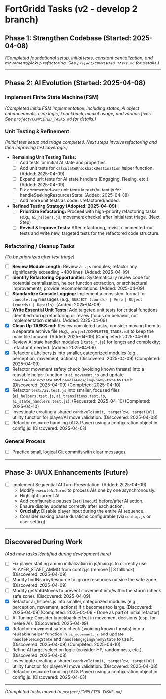 # FortGridd Tasks (v2 - develop 2 branch)

## Phase 1: Strengthen Codebase (Started: 2025-04-08)
*(Completed foundational setup, initial tests, constant centralization, and movement/pickup refactoring. See `project/COMPLETED_TASKS.md` for details.)*

---
## Phase 2: AI Evolution (Started: 2025-04-08)

### Implement Finite State Machine (FSM)
*(Completed initial FSM implementation, including states, AI object enhancements, core logic, knockback, medkit usage, and various fixes. See `project/COMPLETED_TASKS.md` for details.)*

### Unit Testing & Refinement
*(Initial test setup and triage completed. Next steps involve refactoring and then improving test coverage.)*

*   **Remaining Unit Testing Tasks:**
    *   [ ] Add tests for initial AI state and properties.
    *   [ ] Add unit tests for `calculateKnockbackDestination` helper function. (Added: 2025-04-09)
    *   [ ] Expand unit tests for AI state handlers (Engaging, Fleeing, etc.). (Added: 2025-04-09)
    *   [ ] Fix commented-out unit tests in tests/ai.test.js for handleSeekingResourcesState. (Added: 2025-04-08)
    *   [ ] Add more unit tests as code is refactored/added.

*   **Refined Testing Strategy (Adopted: 2025-04-09):**
    *   [ ] **Prioritize Refactoring:** Proceed with high-priority refactoring tasks (e.g., `ai_helpers.js`, movement checks) after initial test triage. (Next Step)
    *   [ ] **Revisit & Improve Tests:** After refactoring, revisit commented-out tests and write new, targeted tests for the refactored code structure.

 ### Refactoring / Cleanup Tasks
 *(To be prioritized after test triage)*
 *   [ ] **Review Module Length:** Review all `.js` modules; refactor any significantly exceeding ~400 lines. (Added: 2025-04-09)
 *   [ ] **Identify Refactoring Opportunities:** Systematically review code for potential centralization, helper function extraction, or architectural improvements; provide recommendations. (Added: 2025-04-09)
 *   [ ] **Standardize Console Logging:** Implement a consistent format for `console.log` messages (e.g., `SUBJECT (coords) | Verb | Object (coords) | Details`). (Added: 2025-04-09)
 *   [ ] **Write Essential Unit Tests:** Add targeted unit tests for critical functions identified during refactoring or review (focus on behavior, not implementation details). (Added: 2025-04-09)
 *   [x] **Clean Up TASKS.md:** Review completed tasks; consider moving them to a separate archive file (e.g., `project/COMPLETED_TASKS.md`) to keep the main file focused. (Added: 2025-04-09) (Completed: 2025-04-09)
 *   [ ] Review AI state handler modules (`state_*.js`) for length and complexity; refactor if needed. (Added: 2025-04-09)
 *   [x] Refactor ai_helpers.js into smaller, categorized modules (e.g., perception, movement, actions). (Discovered: 2025-04-09) (Completed: 2025-04-09)
 *   [x] Refactor movement safety check (avoiding known threats) into a reusable helper function in `ai_movement.js` and update `handleFleeingState` and `handleEngagingEnemyState` to use it. (Discovered: 2025-04-09) (Completed: 2025-04-10)
 *   [x] Refactor `tests/ai.test.js` into smaller, focused files (`ai_helpers.test.js`, `ai_transitions.test.js`, `ai_state_handlers.test.js`). (Requested: 2025-04-10) (Completed: 2025-04-10)
 *   [ ] Investigate creating a shared `canMoveTo(unit, targetRow, targetCol)` utility function for player/AI move validation. (Discovered: 2025-04-08)
 *   [ ] Refactor resource handling (AI & Player) using a configuration object in config.js. (Discovered: 2025-04-08)

 ### General Process
 *   [ ] Practice small, logical Git commits with clear messages.

---
## Phase 3: UI/UX Enhancements (Future)

*   [ ] Implement Sequential AI Turn Presentation: (Added: 2025-04-09)
    *   Modify `executeAiTurns` to process AIs one by one asynchronously.
    *   Highlight current AI.
    *   Add configurable pauses (`setTimeout`) before/after AI action.
    *   Ensure display updates correctly after each action.
    *   **Crucially:** Disable player input during the entire AI sequence.
    *   Consider making pause durations configurable (via `config.js` or user setting).

---
## Discovered During Work
*(Add new tasks identified during development here)*
*   [ ] Fix player starting ammo initialization in js/main.js to correctly use PLAYER_START_AMMO from config.js (remove || 3 fallback). (Discovered: 2025-04-09)
 *   [ ] Modify findNearbyResource to ignore resources outside the safe zone. (Discovered: 2025-04-09)
 *   [ ] Modify getValidMoves to prevent movement into/within the storm (check safe zone). (Discovered: 2025-04-09)
 *   [x] Refactor ai_helpers.js into smaller, categorized modules (e.g., perception, movement, actions) if it becomes too large. (Discovered: 2025-04-09) (Completed: 2025-04-09 - Done as part of initial refactor)
 *   [ ] AI Tuning: Consider knockback effect in movement decisions (esp. for melee AI). (Discovered: 2025-04-09)
 *   [x] Refactor movement safety check (avoiding known threats) into a reusable helper function in `ai_movement.js` and update `handleFleeingState` and `handleEngagingEnemyState` to use it. (Discovered: 2025-04-09) (Completed: 2025-04-10)
 *   [ ] Refine AI target selection logic (consider HP, randomness, etc.). (Discovered: 2025-04-08)
 *   [ ] Investigate creating a shared `canMoveTo(unit, targetRow, targetCol)` utility function for player/AI move validation. (Discovered: 2025-04-08)
*   [ ] Refactor resource handling (AI & Player) using a configuration object in config.js. (Discovered: 2025-04-08)

---
*(Completed tasks moved to `project/COMPLETED_TASKS.md`)*
